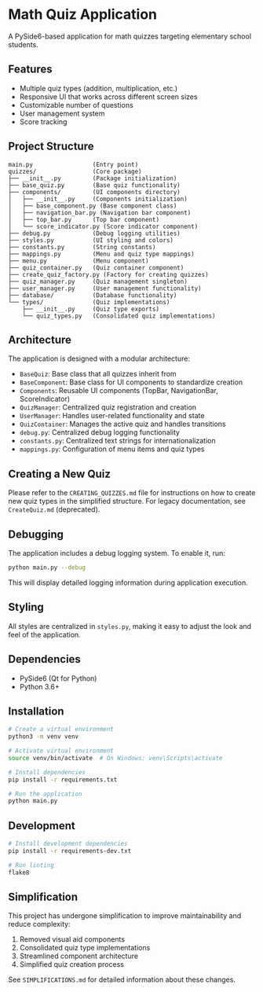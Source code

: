 # Math Quiz Application

A PySide6-based application for math quizzes targeting elementary school students.

## Features

- Multiple quiz types (addition, multiplication, etc.)
- Responsive UI that works across different screen sizes
- Customizable number of questions
- User management system
- Score tracking

## Project Structure

```
main.py                 (Entry point)
quizzes/                (Core package)
├── __init__.py         (Package initialization)
├── base_quiz.py        (Base quiz functionality)
├── components/         (UI components directory)
│   ├── __init__.py     (Components initialization)
│   ├── base_component.py (Base component class)
│   ├── navigation_bar.py (Navigation bar component)
│   ├── top_bar.py      (Top bar component)
│   └── score_indicator.py (Score indicator component)
├── debug.py            (Debug logging utilities)
├── styles.py           (UI styling and colors)
├── constants.py        (String constants)
├── mappings.py         (Menu and quiz type mappings)
├── menu.py             (Menu component)
├── quiz_container.py   (Quiz container component)
├── create_quiz_factory.py (Factory for creating quizzes)
├── quiz_manager.py     (Quiz management singleton)
├── user_manager.py     (User management functionality)
├── database/           (Database functionality)
└── types/              (Quiz implementations)
    ├── __init__.py     (Quiz type exports)
    └── quiz_types.py   (Consolidated quiz implementations)
```

## Architecture

The application is designed with a modular architecture:

- `BaseQuiz`: Base class that all quizzes inherit from
- `BaseComponent`: Base class for UI components to standardize creation
- `Components`: Reusable UI components (TopBar, NavigationBar, ScoreIndicator)
- `QuizManager`: Centralized quiz registration and creation
- `UserManager`: Handles user-related functionality and state
- `QuizContainer`: Manages the active quiz and handles transitions
- `debug.py`: Centralized debug logging functionality
- `constants.py`: Centralized text strings for internationalization
- `mappings.py`: Configuration of menu items and quiz types

## Creating a New Quiz

Please refer to the `CREATING_QUIZZES.md` file for instructions on how to create new quiz types in the simplified structure. For legacy documentation, see `CreateQuiz.md` (deprecated).

## Debugging

The application includes a debug logging system. To enable it, run:

```bash
python main.py --debug
```

This will display detailed logging information during application execution.

## Styling

All styles are centralized in `styles.py`, making it easy to adjust the look and feel of the application.

## Dependencies

- PySide6 (Qt for Python)
- Python 3.6+

## Installation

```bash
# Create a virtual environment
python3 -m venv venv

# Activate virtual environment
source venv/bin/activate  # On Windows: venv\Scripts\activate

# Install dependencies
pip install -r requirements.txt

# Run the application
python main.py
```

## Development

```bash
# Install development dependencies
pip install -r requirements-dev.txt

# Run linting
flake8
```

## Simplification

This project has undergone simplification to improve maintainability and reduce complexity:

1. Removed visual aid components
2. Consolidated quiz type implementations
3. Streamlined component architecture
4. Simplified quiz creation process

See `SIMPLIFICATIONS.md` for detailed information about these changes.
